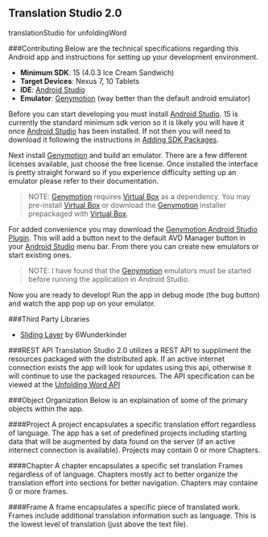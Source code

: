 Translation Studio 2.0
--

translationStudio for unfoldingWord


###Contributing
Below are the technical specifications regarding this Android app and instructions for setting up your development environment.

* **Minimum SDK**: 15 (4.0.3 Ice Cream Sandwich)
* **Target Devices**: Nexus 7, 10 Tablets
* **IDE**: [Android Studio]
* **Emulator**: [Genymotion] (way better than the default android emulator)

Before you can start developing you must install [Android Studio]. 15 is currently the standard minimum sdk verion so it is likely you will have it once [Android Studio] has been installed. If not then you will need to download it following the instructions in [Adding SDK Packages].

Next install [Genymotion] and build an emulator. There are a few different licenses available, just choose the free license. Once installed the interface is pretty straight forward so if you experience difficulty setting up an emulator please refer to their documentation.

>NOTE: [Genymotion] requires [Virtual Box] as a dependency. You may pre-install [Virtual Box] or download the [Genymotion] installer prepackaged with [Virtual Box].

For added convenience you may download the [Genymotion Android Studio Plugin]. This will add a button next to the default AVD Manager button in your [Android Studio] menu bar. From there you can create new emulators or start existing ones.

>NOTE: I have found that the [Genymotion] emulators must be started before running the application in Android Studio.

Now you are ready to develop! Run the app in debug mode (the bug button) and watch the app pop up on your emulator. 

###Third Party Libraries
* [Sliding Layer] by 6Wunderkinder

###REST API
Translation Studio 2.0 utilizes a REST API to suppliment the resources packaged with the distributed apk. If an active internet connection exists the app will look for updates using this api, otherwise it will continue to use the packaged resources.
The API specification can be viewed at the [Unfolding Word API](https://door43.org/en/dev/api/unfoldingword)

###Object Organization
Below is an explaination of some of the primary objects within the app.

####Project
A project encapsulates a specific translation effort regardless of language. The app has a set of predefined projects including starting data that will be augmented by data found on the server (if an active internect connection is available). Projects may contain 0 or more Chapters.

####Chapter
A chapter encapsulates a specific set translation Frames regardless of of language. Chapters mostly act to better organize the translation effort into sections for better navigation. Chapters may containe 0 or more frames.

####Frame
A frame encapsulates a specific piece of translated work. Frames include additional translation information such as language. This is the lowest level of translation (just above the text file).

[Virtual Box]:https://www.virtualbox.org/
[Genymotion Android Studio Plugin]:https://cloud.genymotion.com/page/doc/#collapse-intellij
[Adding SDK Packages]:http://developer.android.com/sdk/installing/adding-packages.html
[Sliding Layer]:https://github.com/6wunderkinder/android-sliding-layer-lib
[Genymotion]:http://www.genymotion.com/
[Android Studio]:https://developer.android.com/sdk/installing/studio.html